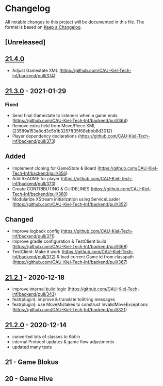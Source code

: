 # Changelog
All notable changes to this project will be documented in this file.
The format is based on [Keep a Changelog](https://keepachangelog.com/en/1.0.0),

## [Unreleased]

## [21.4.0](https://github.com/CAU-Kiel-Tech-Inf/backend/commits/21.4.0)
- Adjust Gamestate XML (https://github.com/CAU-Kiel-Tech-Inf/backend/pull/374)

## [21.3.0](https://github.com/CAU-Kiel-Tech-Inf/backend/commits/21.3.0) - 2021-01-29
### Fixed
- Send final Gamestate to listeners when a game ends (https://github.com/CAU-Kiel-Tech-Inf/backend/pull/364)
- Remove extra field from Move/Piece XML (23589a153e8cd3c5b1b3257ff35f66ebbb8d3012)
- Player dependency declarations (https://github.com/CAU-Kiel-Tech-Inf/backend/pull/373)
  
## Added
- Implement cloning for GameState & Board (https://github.com/CAU-Kiel-Tech-Inf/backend/pull/356)
- Add README for player (https://github.com/CAU-Kiel-Tech-Inf/backend/pull/373)
- Create CONTRIBUTING & GUIDELINES (https://github.com/CAU-Kiel-Tech-Inf/backend/pull/360)
- Modularize XStream initialization using ServiceLoader (https://github.com/CAU-Kiel-Tech-Inf/backend/pull/352)
  
## Changed
- Improve logback config (https://github.com/CAU-Kiel-Tech-Inf/backend/pull/371)
- Improve gradle configuration & TestClient build (https://github.com/CAU-Kiel-Tech-Inf/backend/pull/368)
- TestClient: Make it work (https://github.com/CAU-Kiel-Tech-Inf/backend/pull/372) & load current Game id from classpath (https://github.com/CAU-Kiel-Tech-Inf/backend/pull/367)

## [21.2.1](https://github.com/CAU-Kiel-Tech-Inf/backend/commits/21.2.1) - 2020-12-18
- improve internal build logic (https://github.com/CAU-Kiel-Tech-Inf/backend/pull/343)
- feat(plugin): improve & translate toString messages
- feat(plugin): use MoveMistakes to construct InvalidMoveExceptions (https://github.com/CAU-Kiel-Tech-Inf/backend/pull/321)

## [21.2.0](https://github.com/CAU-Kiel-Tech-Inf/backend/commits/21.2.0) - 2020-12-14
- converted lots of classes to Kotlin
- internal Protocol updates & game flow adjustments
- updated many tests

## 21 - Game Blokus

## 20 - Game Hive